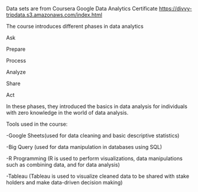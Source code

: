 Data sets are from Coursera Google Data Analytics Certificate
https://divvy-tripdata.s3.amazonaws.com/index.html

The course introduces different phases in data analytics

Ask

Prepare

Process

Analyze

Share

Act

In these phases, they introduced the basics in data analysis for individuals with zero knowledge in the 
world of data analysis.

Tools used in the course:

  -Google Sheets(used for data cleaning and basic descriptive statistics)
  
  -Big Query (used for data manipulation in databases using SQL)
  
  -R Programming (R is used to perform visualizations, data manipulations such as combining data, and for data analysis)
  
  -Tableau (Tableau is used to visualize cleaned data to be shared with stake holders and make data-driven decision making)
